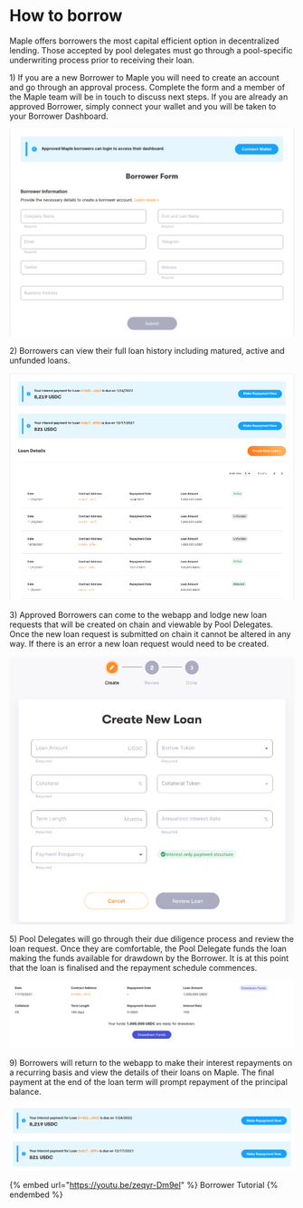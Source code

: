 # How to borrow

Maple offers borrowers the most capital efficient option in decentralized lending. Those accepted by pool delegates must go through a pool-specific underwriting process prior to receiving their loan.

1\) If you are a new Borrower to Maple you will need to create an account and go through an approval process. Complete the form and a member of the Maple team will be in touch to discuss next steps. If you are already an approved Borrower, simply connect your wallet and you will be taken to your Borrower Dashboard.

![](<../.gitbook/assets/image (31) (1).png>)

2\) Borrowers can view their full loan history including matured, active and unfunded loans.

![](<../.gitbook/assets/image (27).png>)

3\) Approved Borrowers can come to the webapp and lodge new loan requests that will be created on chain and viewable by Pool Delegates. Once the new loan request is submitted on chain it cannot be altered in any way. If there is an error a new loan request would need to be created.

![](<../.gitbook/assets/image (25) (1).png>)

5\) Pool Delegates will go through their due diligence process and review the loan request. Once they are comfortable, the Pool Delegate funds the loan making the funds available for drawdown by the Borrower. It is at this point that the loan is finalised and the repayment schedule commences.

![](<../.gitbook/assets/image (21) (1).png>)

9\) Borrowers will return to the webapp to make their interest repayments on a recurring basis and view the details of their loans on Maple. The final payment at the end of the loan term will prompt repayment of the principal balance.

![](<../.gitbook/assets/image (23) (1).png>)

{% embed url="https://youtu.be/zeqyr-Dm9eI" %}
Borrower Tutorial
{% endembed %}
